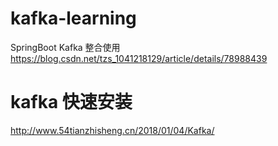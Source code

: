# kafka-learning
SpringBoot Kafka 整合使用
https://blog.csdn.net/tzs_1041218129/article/details/78988439

# kafka 快速安装
http://www.54tianzhisheng.cn/2018/01/04/Kafka/


